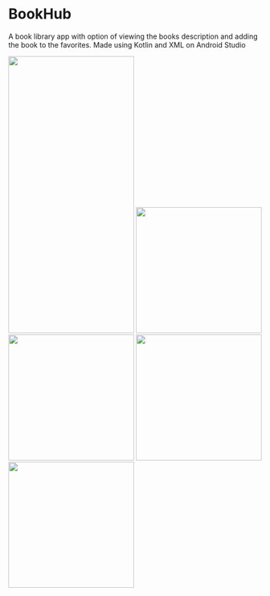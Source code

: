 # BookHub

A book library app with option of viewing the books description and adding the book to the favorites. Made using Kotlin and XML on Android Studio

<img src="https://github.com/malhotrabhavyajot/BookHub/blob/master/Pictures/Screenshot_20200426-162905.jpg" width="250" height="550"/> <img src="https://github.com/malhotrabhavyajot/BookHub/blob/master/Pictures/Screenshot_20200426-162921.jpg" width="250"/> <img src="https://github.com/malhotrabhavyajot/BookHub/blob/master/Pictures/Screenshot_20200426-162932.jpg" width="250"/> <img src="https://github.com/malhotrabhavyajot/BookHub/blob/master/Pictures/Screenshot_20200426-162934.jpg" width="250"/> <img src="https://github.com/malhotrabhavyajot/BookHub/blob/master/Pictures/Screenshot_20200426-162937.jpg" width="250"/>
